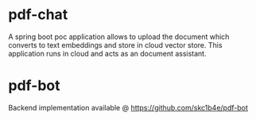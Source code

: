 # pdf-chat
A spring boot poc application allows to upload the document which converts to text embeddings and store in cloud vector store. This application runs in cloud and acts as an document assistant.

# pdf-bot
Backend implementation available @ https://github.com/skc1b4e/pdf-bot
